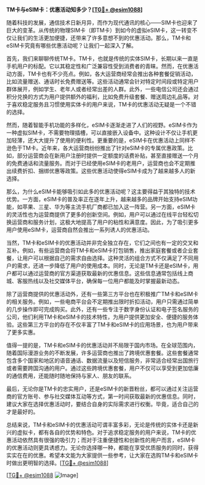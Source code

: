 **TM卡与eSIM卡：优惠活动知多少？[[TG💪+ @esim1088](https://t.me/s/esim1088)]**

随着科技的发展，通信技术日新月异，而作为现代通讯的核心——SIM卡也迎来了巨大的变革。从传统的物理SIM卡（即TM卡）到如今的虚拟eSIM卡，这一转变不仅让我们的生活更加便捷，还带来了许多意想不到的优惠活动。那么，TM卡和eSIM卡究竟有哪些优惠活动呢？让我们一起深入了解。

首先，我们来聊聊传统TM卡。TM卡，也就是传统的实体SIM卡，长期以来一直是手机用户的标配。它以其稳定性和广泛兼容性受到消费者的青睐。然而，在优惠活动方面，TM卡也有不少亮点。例如，各大运营商经常会推出各种套餐促销活动，比如流量赠送、通话时长免费赠送等。这些活动通常会针对特定时间段或特定用户群体展开，例如学生、老年人或者经常出差的人群。此外，一些电信公司还会通过积分兑换的方式为用户提供额外的福利，比如免费升级套餐、赠送周边礼品等。对于喜欢稳定服务且习惯使用实体卡的用户来说，TM卡的优惠活动无疑是一个不错的选择。

然而，随着智能手机功能的多样化，eSIM卡逐渐走进了人们的视野。eSIM卡作为一种虚拟SIM卡，不需要物理插槽，可以直接嵌入设备中。这种设计不仅让手机更加轻薄，还大大提升了使用的便利性。更重要的是，eSIM卡在优惠活动上同样不逊色于TM卡。近年来，各大运营商纷纷推出了针对eSIM卡的专属优惠政策。比如，部分运营商会在新用户注册时提供一定额度的话费补贴，甚至直接赠送一个月的免费通话和流量服务。而对于已经使用eSIM卡的老用户，运营商也会不定期推出续费折扣、捆绑优惠等政策。这些优惠活动使得eSIM卡成为了越来越多人的新选择。

那么，为什么eSIM卡能够吸引如此多的优惠活动呢？这主要得益于其独特的技术优势。一方面，eSIM卡的普及率正在逐年上升，越来越多的品牌开始支持eSIM功能，如苹果、三星、华为等主流手机厂商都已加入这一阵营。另一方面，eSIM卡的灵活性也为运营商提供了更多的创新空间。例如，用户可以通过在线平台轻松切换运营商和服务计划，这极大地提高了用户的粘性和满意度。因此，为了吸引更多用户使用eSIM卡，运营商自然会推出一系列诱人的优惠活动。

当然，TM卡和eSIM卡的优惠活动并非完全独立存在，它们之间也有一定的交叉和互补。例如，有些运营商会将TM卡和eSIM卡打包销售，推出家庭套餐或者企业套餐，让用户可以根据自己的需求自由选择。这种灵活的组合方式不仅满足了不同用户的需求，还进一步降低了用户的使用成本。同时，无论是TM卡还是eSIM卡，用户都可以通过运营商的官方渠道获取最新的优惠信息。这些信息通常包括线上商城、客服热线以及社交媒体平台，确保每一位用户都能及时掌握最新动态。

除了运营商提供的优惠活动外，还有一些第三方平台也在积极推广TM卡和eSIM卡的相关服务。例如，一些电商平台会不定期推出限时折扣活动，用户只需通过简单的几步操作即可完成购买。此外，还有一些专注于数字身份认证和电子签名服务的公司，他们利用TM卡和eSIM卡的技术特性，为用户提供更加安全、便捷的服务体验。这些第三方平台的存在不仅丰富了TM卡和eSIM卡的应用场景，也为用户带来了更多实惠。

值得一提的是，TM卡和eSIM卡的优惠活动并不局限于国内市场。在全球范围内，随着国际漫游业务的不断发展，许多运营商也推出了跨境优惠套餐。这些套餐通常包含多个国家和地区的语音通话、数据流量以及短信服务，非常适合经常出国旅行或者需要跨国沟通的用户。通过这些跨境优惠套餐，用户不仅可以享受到更加低廉的通信费用，还能随时随地保持与家人、朋友的联系。

最后，无论你是TM卡的忠实用户，还是eSIM卡的新晋粉丝，都可以通过关注运营商的官方账号、参与社交媒体互动等方式，第一时间获取最新的优惠信息。同时，建议大家在选择优惠活动时，要结合自身的实际需求进行权衡。毕竟，适合自己的才是最好的。

总结来说，TM卡和eSIM卡的优惠活动可谓丰富多彩，无论是传统的实体卡还是新兴的虚拟卡，都有各自的优势和特色。对于追求稳定服务的用户来说，TM卡的优惠活动依然具有很强的吸引力；而对于注重便捷性和创新性的用户而言，eSIM卡的优惠活动则更具诱惑力。无论你选择哪一种，都能在享受优质服务的同时，获得实实在在的优惠。希望本文能为大家提供一些参考，让大家在选购TM卡和eSIM卡时做出更明智的选择。[[TG💪+ @esim1088](https://t.me/s/esim1088)]

[[TG💪+ @esim1088](https://t.me/s/esim1088) ![Image](https://i.postimg.cc/4NQfJmqS/Snipaste-2025-05-13-00-14-12.png)]